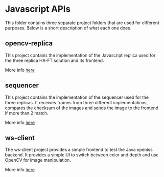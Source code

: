 # Javascript APIs

This folder contains three separate project folders that are used for different purposes. Below is a short description of what each one does.

## opencv-replica

This project contains the implementation of the Javascript replica used for the three replica HA-FT solution and its frontend.

More info [here](opencv-replica/README.md)

## sequencer

This project contains the implementation of the sequencer used for the three replicas. It receives frames from three different implementations, compares the checksum of the images and sends the image to the frontend if more than 2 match.

More info [here](sequencer/README.md)

## ws-client

The ws-client project provides a simple frontend to test the Java openiss backend. It provides a simple UI to switch between color and depth and use OpenCV for image manipulation.

More info [here](ws-client/README.md)